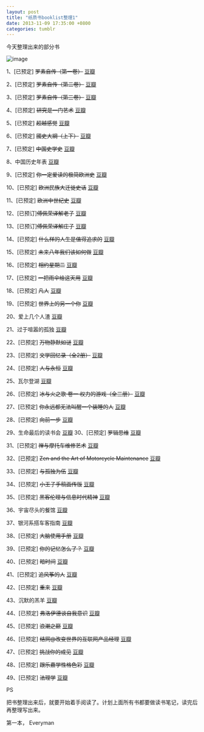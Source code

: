 ```yaml
---
layout: post
title: "纸质书booklist整理1"
date: 2013-11-09 17:35:00 +0800
categories: tumblr
---
```


今天整理出来的部分书

![image](https://68.media.tumblr.com/3c60b5af868109631531200490ad49e5/tumblr_inline_mvzeqiJcfY1s192y8.jpg)

1、[已预定] <strike>罗素自传（第一卷）</strike> [豆瓣](http://book.douban.com/subject/1054092/)

2、[已预定] <strike>罗素自传（第二卷）</strike> [豆瓣](http://book.douban.com/subject/1060266/)

3、[已预定] <strike>罗素自传（第三卷）</strike> [豆瓣](http://book.douban.com/subject/1044007/)

4、[已预定] <strike>研究是一门艺术</strike> [豆瓣](http://book.douban.com/subject/4035330/)

5、[已预定] <strike>超越感觉</strike> [豆瓣](http://book.douban.com/subject/4903266/)

6、[已预定] <strike>國史大綱（上下）</strike> [豆瓣](http://book.douban.com/subject/1046492/)

7、[已预定] <strike>中国史学史</strike> [豆瓣](http://book.douban.com/subject/4832982/)

8、中国历史年表 [豆瓣](http://book.douban.com/subject/20473605/)

9、[已预定] <strike>你一定爱读的极简欧洲史</strike> [豆瓣](http://book.douban.com/subject/5366248/)

10、[已预定] <strike>欧洲民族大迁徙史话</strike> [豆瓣](http://book.douban.com/subject/2209257/)

11、[已预定] <strike>欧洲中世纪史</strike> [豆瓣](http://book.douban.com/subject/2326273/)

12、[已预订]<strike>傅佩荣译解老子</strike> [豆瓣](http://book.douban.com/subject/10678757/)

13、[已预订]<strike>傅佩荣译解庄子</strike> [豆瓣](http://book.douban.com/subject/10678756/)

14、[已预定] <strike>什么样的人生是值得追求的</strike> [豆瓣](http://book.douban.com/subject/10756557/)

15、[已预定] <strike>未来八年我们该如何做</strike> [豆瓣](http://book.douban.com/subject/10756587/)

16、[已预定] <strike>相约星期二</strike> [豆瓣](http://book.douban.com/subject/2194123/)

17、[已预定] <strike>一把雨伞给这天用</strike> [豆瓣](http://book.douban.com/subject/2971734/)

18、[已预定] <strike>凡人</strike> [豆瓣](http://book.douban.com/subject/3774161/)

19、[已预定] <strike>世界上的另一个你</strike> [豆瓣](http://book.douban.com/subject/10512506/)

20、爱上几个人渣 [豆瓣](http://book.douban.com/subject/21965475/)

21、过于喧嚣的孤独 [豆瓣](http://book.douban.com/subject/6781794/)

22、[已预定] <strike>万物静默如谜</strike> [豆瓣](http://book.douban.com/subject/11584574/)

23、[已预定] <strike>文学回忆录（全2册）</strike> [豆瓣](http://book.douban.com/subject/20440644/)

24、[已预定] <strike>人与永恒</strike> [豆瓣](http://book.douban.com/subject/22933303/)

25、瓦尔登湖 [豆瓣](http://book.douban.com/subject/4014534/)

26、[已预定] <strike>冰与火之歌·卷一·权力的游戏（全三册）</strike> [豆瓣](http://book.douban.com/subject/6964050/)

27、[已预定] <strike>你永远都无法叫醒一个装睡的人</strike> [豆瓣](http://book.douban.com/subject/10601137/)

28、[已预定] <strike>向前一步</strike> [豆瓣](http://book.douban.com/subject/24753751/)

29、生命最后的读书会 [豆瓣](http://book.douban.com/subject/24875416/)
30、[已预定] <strike>罗辑思维</strike> [豆瓣](http://book.douban.com/subject/25745691/)

31、[已预定] <strike>禅与摩托车维修艺术</strike> [豆瓣](http://book.douban.com/subject/6811366/)

32、[已预定] <strike>Zen and the Art of Motorcycle Maintenance</strike> [豆瓣](http://book.douban.com/subject/1478120/)

33、[已预定] <strike>与孤独为伍</strike> [豆瓣](http://book.douban.com/subject/4841504/)

34、[已预定] <strike>小王子手稿画传版</strike> [豆瓣](http://book.douban.com/subject/5401650/)

35、[已预定] <strike>黑客伦理与信息时代精神</strike> [豆瓣](http://book.douban.com/subject/1071093/)

36、宇宙尽头的餐馆 [豆瓣](http://book.douban.com/subject/10488563/)

37、银河系搭车客指南 [豆瓣](http://book.douban.com/subject/6265745/)

38、[已预定] <strike>大脑使用手册</strike> [豆瓣](http://book.douban.com/subject/3248531/)

39、[已预定] <strike>你的记忆怎么了？</strike> [豆瓣](http://book.douban.com/subject/3129154/)

40、[已预定] <strike>暗时间</strike> [豆瓣](http://book.douban.com/subject/6709809/)

41、[已预定] <strike>追风筝的人</strike> [豆瓣](http://book.douban.com/subject/1770782/)

42、[已预定] <strike>重来</strike> [豆瓣](http://book.douban.com/subject/5320866/)

43、沉默的羔羊 [豆瓣](http://book.douban.com/subject/2053133/)

44、[已预定] <strike>弗洛伊德谈自我意识</strike> [豆瓣](http://book.douban.com/subject/5440623/)

45、[已预定] <strike>浪潮之巅</strike> [豆瓣](http://book.douban.com/subject/6709783/)

46、[已预定] <strike>结网@改变世界的互联网产品经理</strike> [豆瓣](http://book.douban.com/subject/5376384/)

47、[已预定] <strike>挑战你的成见</strike> [豆瓣](http://book.douban.com/subject/4873991/)

48、[已预定] <strike>跟乐嘉学性格色彩</strike> [豆瓣](http://book.douban.com/subject/6076154/)

49、[已预定] <strike>法理学</strike> [豆瓣](http://book.douban.com/subject/1067236)


PS

把书整理出来后，就要开始着手阅读了。计划上面所有书都要做读书笔记，读完后再整理写出来。

第一本， Everyman
